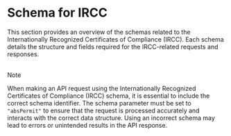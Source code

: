 # Schema for IRCC

This section provides an overview of the schemas related to the Internationally Recognized Certificates of Compliance (IRCC). Each schema details the structure and fields required for the IRCC-related requests and responses. 
<br><br>

> [!NOTE]
> When making an API request using the Internationally Recognized Certificates of Compliance (IRCC) schema, it is essential to include the correct schema identifier. The schema parameter must be set to `"absPermit"` to ensure that the request is processed accurately and interacts with the correct data structure. Using an incorrect schema may lead to errors or unintended results in the API response.


<!--@include: @/../components/ircc/request-body.md-->